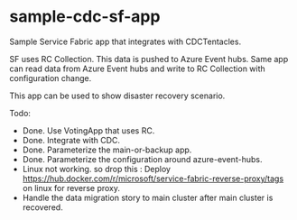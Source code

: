 # sample-cdc-sf-app
Sample Service Fabric app that integrates with CDCTentacles.

SF uses RC Collection. This data is pushed to Azure Event hubs.
Same app can read data from Azure Event hubs and write to RC Collection
with configuration change.

This app can be used to show disaster recovery scenario.

Todo:
* Done. Use VotingApp that uses RC.
* Done. Integrate with CDC.
* Done. Parameterize the main-or-backup app.
* Done. Parameterize the configuration around azure-event-hubs.
* Linux not working. so drop this : Deploy https://hub.docker.com/r/microsoft/service-fabric-reverse-proxy/tags on linux for reverse proxy.
* Handle the data migration story to main cluster after main cluster is recovered.